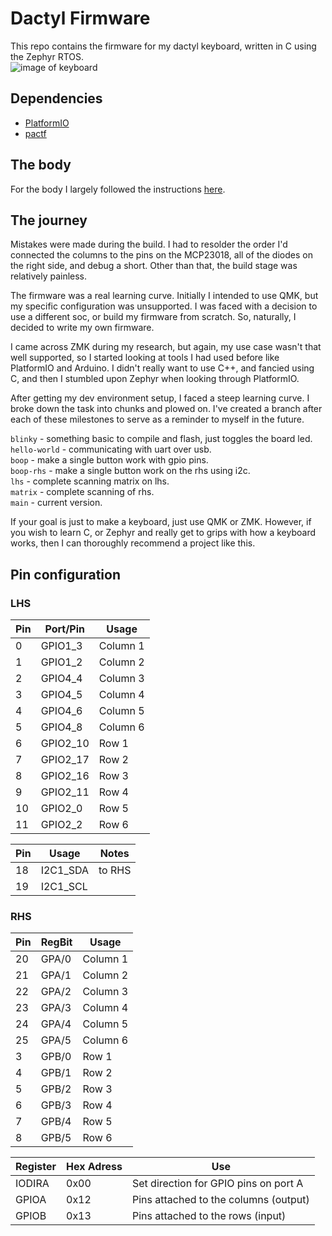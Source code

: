 # Dactyl Firmware

This repo contains the firmware for my dactyl keyboard, written in C using the Zephyr RTOS.  
![image of keyboard](https://github.com/probablyanewt/dactyl_firmware/blob/main/assets/keyboard.png?raw=true)

## Dependencies

- [PlatformIO](https://platformio.org/)
- [pactf](https://github.com/probablyanewt/pactf)

## The body

For the body I largely followed the instructions [here](https://github.com/adereth/dactyl-keyboard).

## The journey

Mistakes were made during the build. I had to resolder the order I'd connected the columns to the pins on the MCP23018, all of the diodes on the right side, and debug a short. Other than that, the build stage was relatively painless.

The firmware was a real learning curve. Initially I intended to use QMK, but my specific configuration was unsupported. I was faced with a decision to use a different soc, or build my firmware from scratch. So, naturally, I decided to write my own firmware.

I came across ZMK during my research, but again, my use case wasn't that well supported, so I started looking at tools I had used before like PlatformIO and Arduino. I didn't really want to use C++, and fancied using C, and then I stumbled upon Zephyr when looking through PlatformIO.

After getting my dev environment setup, I faced a steep learning curve. I broke down the task into chunks and plowed on. I've created a branch after each of these milestones to serve as a reminder to myself in the future.

`blinky` - something basic to compile and flash, just toggles the board led.  
`hello-world` - communicating with uart over usb.  
`boop` - make a single button work with gpio pins.  
`boop-rhs` - make a single button work on the rhs using i2c.  
`lhs` - complete scanning matrix on lhs.  
`matrix` - complete scanning of rhs.  
`main` - current version.

If your goal is just to make a keyboard, just use QMK or ZMK. However, if you wish to learn C, or Zephyr and really get to grips with how a keyboard works, then I can thoroughly recommend a project like this.

## Pin configuration

### LHS

| Pin | Port/Pin | Usage    |
| --- | -------- | -------- |
| 0   | GPIO1_3  | Column 1 |
| 1   | GPIO1_2  | Column 2 |
| 2   | GPIO4_4  | Column 3 |
| 3   | GPIO4_5  | Column 4 |
| 4   | GPIO4_6  | Column 5 |
| 5   | GPIO4_8  | Column 6 |
| 6   | GPIO2_10 | Row 1    |
| 7   | GPIO2_17 | Row 2    |
| 8   | GPIO2_16 | Row 3    |
| 9   | GPIO2_11 | Row 4    |
| 10  | GPIO2_0  | Row 5    |
| 11  | GPIO2_2  | Row 6    |

| Pin | Usage    | Notes  |
| --- | -------- | ------ |
| 18  | I2C1_SDA | to RHS |
| 19  | I2C1_SCL |        |

### RHS

| Pin | RegBit | Usage    |
| --- | ------ | -------- |
| 20  | GPA/0  | Column 1 |
| 21  | GPA/1  | Column 2 |
| 22  | GPA/2  | Column 3 |
| 23  | GPA/3  | Column 4 |
| 24  | GPA/4  | Column 5 |
| 25  | GPA/5  | Column 6 |
| 3   | GPB/0  | Row 1    |
| 4   | GPB/1  | Row 2    |
| 5   | GPB/2  | Row 3    |
| 6   | GPB/3  | Row 4    |
| 7   | GPB/4  | Row 5    |
| 8   | GPB/5  | Row 6    |

| Register | Hex Adress | Use                                   |
| -------- | ---------- | ------------------------------------- |
| IODIRA   | 0x00       | Set direction for GPIO pins on port A |
| GPIOA    | 0x12       | Pins attached to the columns (output) |
| GPIOB    | 0x13       | Pins attached to the rows (input)     |
